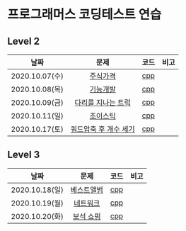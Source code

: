 # 프로그래머스 코딩테스트 연습

## Level  2

|      날짜      |                             문제                             |                             코드                             | 비고 |
| :------------: | :----------------------------------------------------------: | :----------------------------------------------------------: | :--: |
| 2020.10.07(수) | [주식가격](https://programmers.co.kr/learn/courses/30/lessons/42584) | [cpp](https://github.com/oleeyoung520/coding_test_practice/blob/master/Programmers/cpp/_20.10.07(수)_주식가격.cpp) |      |
| 2020.10.08(목) | [기능개발](https://programmers.co.kr/learn/courses/30/lessons/42586) | [cpp](https://github.com/oleeyoung520/coding_test_practice/blob/master/Programmers/cpp/_20.10.08(목)_기능개발.cpp) |      |
| 2020.10.09(금) | [다리를 지나는 트럭](https://programmers.co.kr/learn/courses/30/lessons/42583) | [cpp](https://github.com/oleeyoung520/coding_test_practice/blob/master/Programmers/cpp/_20.10.09(금)_다리를_지나는_트럭.cpp) |      |
| 2020.10.11(일) | [조이스틱](https://programmers.co.kr/learn/courses/30/lessons/42860) | [cpp](https://github.com/oleeyoung520/coding_test_practice/blob/master/Programmers/cpp/_20.10.11(일)_조이스틱.cpp) |      |
| 2020.10.17(토) | [쿼드압축 후 개수 세기](https://programmers.co.kr/learn/courses/30/lessons/68936) | [cpp](https://github.com/oleeyoung520/coding_test_practice/blob/master/Programmers/cpp/_20.10.17(토)_쿼드압축_후_개수_세기.cpp) |      |



## Level 3

|      날짜      |                             문제                             |                             코드                             | 비고 |
| :------------: | :----------------------------------------------------------: | :----------------------------------------------------------: | :--: |
| 2020.10.18(일) | [베스트앨범](https://programmers.co.kr/learn/courses/30/lessons/42579) | [cpp](https://github.com/oleeyoung520/coding_test_practice/blob/master/Programmers/cpp/_20.10.18(일)_베스트앨범.cpp) |      |
| 2020.10.19(월) | [네트워크](https://programmers.co.kr/learn/courses/30/lessons/43162) | [cpp](https://github.com/oleeyoung520/coding_test_practice/blob/master/Programmers/cpp/_20.10.19(월)_네트워크.cpp) |      |
| 2020.10.20(화) | [보석 쇼핑](https://programmers.co.kr/learn/courses/30/lessons/67258) | [cpp](https://github.com/oleeyoung520/coding_test_practice/blob/master/Programmers/cpp/_20.10.20(화)_보석_쇼핑.cpp) |      |

